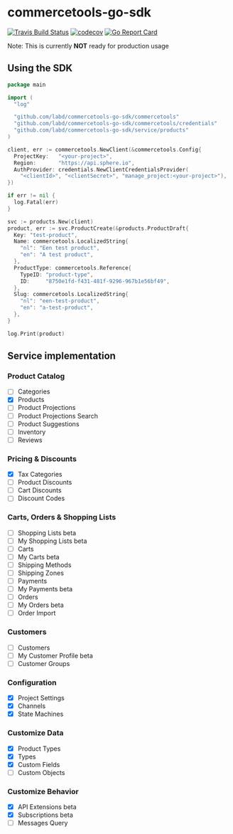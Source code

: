 # commercetools-go-sdk

[![Travis Build Status](https://travis-ci.org/labd/commercetools-go-sdk.svg?branch=master)](https://travis-ci.org/labd/commercetools-go-sdk)
[![codecov](https://codecov.io/gh/LabD/commercetools-go-sdk/branch/master/graph/badge.svg)](https://codecov.io/gh/LabD/commercetools-go-sdk)
[![Go Report Card](https://goreportcard.com/badge/github.com/labd/commercetools-go-sdk)](https://goreportcard.com/report/github.com/labd/commercetools-go-sdk)

Note: This is currently **NOT** ready for production usage

## Using the SDK


```go
package main

import (
  "log"

  "github.com/labd/commercetools-go-sdk/commercetools"
  "github.com/labd/commercetools-go-sdk/commercetools/credentials"
  "github.com/labd/commercetools-go-sdk/service/products"
)

client, err := commercetools.NewClient(&commercetools.Config{
  ProjectKey:   "<your-project>",
  Region:       "https://api.sphere.io",
  AuthProvider: credentials.NewClientCredentialsProvider(
    "<clientId>", "<clientSecret>", "manage_project:<your-project>"),
})

if err != nil {
  log.Fatal(err)
}

svc := products.New(client)
product, err := svc.ProductCreate(&products.ProductDraft{
  Key: "test-product",
  Name: commercetools.LocalizedString{
    "nl": "Een test product",
    "en": "A test product",
  },
  ProductType: commercetools.Reference{
    TypeID: "product-type",
    ID:     "8750e1fd-f431-481f-9296-967b1e56bf49",
  },
  Slug: commercetools.LocalizedString{
    "nl": "een-test-product",
    "en": "a-test-product",
  },
}

log.Print(product)

```

## Service implementation

### Product Catalog

 - [ ] Categories
 - [x] Products
 - [ ] Product Projections
 - [ ] Product Projections Search
 - [ ] Product Suggestions
 - [ ] Inventory
 - [ ] Reviews

### Pricing & Discounts

 - [x] Tax Categories
 - [ ] Product Discounts
 - [ ] Cart Discounts
 - [ ] Discount Codes

### Carts, Orders & Shopping Lists

 - [ ] Shopping Lists beta
 - [ ] My Shopping Lists beta
 - [ ] Carts
 - [ ] My Carts beta
 - [ ] Shipping Methods
 - [ ] Shipping Zones
 - [ ] Payments
 - [ ] My Payments beta
 - [ ] Orders
 - [ ] My Orders beta
 - [ ] Order Import

### Customers

 - [ ] Customers
 - [ ] My Customer Profile beta
 - [ ] Customer Groups

### Configuration

 - [x] Project Settings
 - [x] Channels
 - [x] State Machines

### Customize Data

 - [x] Product Types
 - [x] Types
 - [x] Custom Fields
 - [ ] Custom Objects

### Customize Behavior

 - [x] API Extensions beta
 - [x] Subscriptions beta
 - [ ] Messages Query
